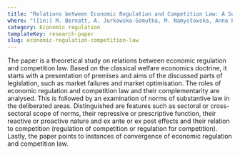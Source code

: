 ```yaml
---
title: "Relations between Economic Regulation and Competition Law: A Summary of the Current Debate (in Polish)"
where: "([in:] M. Bernatt, A. Jurkowska-Gomułka, M. Namysłowska, Anna Piszcz (eds.), Challenges to Competition Law and Market Regulation. Jubilee Book Dedicated to Professor Tadeusz Skoczny, Warsaw: C.H. Beck, 2017, pp. 481–490)"
category: Economic regulation
templateKey: research-paper
slug: economic-regulation-competition-law
---
```


The paper is a theoretical study on relations between economic regulation and competition law. Based on the classical welfare economics doctrine, it starts with a presentation of premises and aims of the discussed parts of legislation, such as market failures and market optimisation. The roles of economic regulation and competition law and their complementarity are analysed. This is followed by an examination of norms of substantive law in the deliberated areas. Distinguished are features such as sectoral or cross-sectoral scope of norms, their repressive or prescriptive function, their reactive or proactive nature and ex ante or ex post effects and their relation to competition (regulation of competition or regulation for competition). Lastly, the paper points to instances of convergence of economic regulation and competition law.
